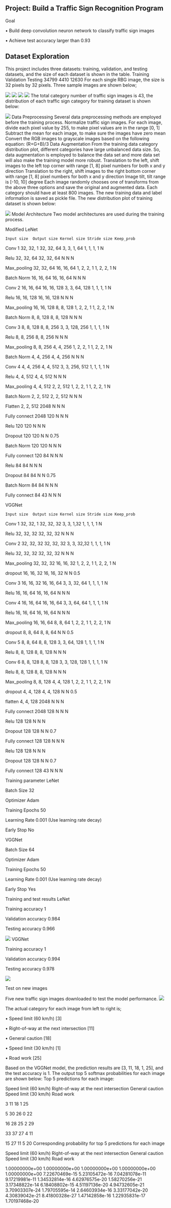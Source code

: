 ## Project: Build a Traffic Sign Recognition Program
Goal

•	Build deep convolution neuron network to classify traffic sign images

•	Achieve test accuracy larger than 0.93

Dataset Exploration
---
This project includes three datasets: training, validation, and testing datasets, and the size of each dataset is shown in the table.
Training	Validation	Testing
34799	4410	12630
For each single RBG image, the size is 32 pixels by 32 pixels.  Three sample images are shown below;

![](examples/s1.PNG)
![](examples/s2.PNG)
![](examples/s3.PNG)
![](examples/s4.PNG)
The total category number of traffic sign images is 43, the distribution of each traffic sign category for training dataset is shown below:

![](examples/train.PNG)
Data Preprocessing
Several data preprocessing methods are employed before the training process.
	Normalize traffic sign images.  For each image, divide each pixel value by 255, to make pixel values are in the range [0, 1]
	Subtract the mean for each image, to make sure the images have zero mean
	Convert the RGB images to grayscale images based on the following equation:
(R+G+B)/3
Data Augmentation
From the training data category distribution plot, different categories have large unbalanced data size.  So, data augmentation is employed to balance the data set and more data set will also make the training model more robust.
	Translation to the left, shift images to the left top corner with range [1, 8] pixel numbers for both x and y direction
	Translation to the right, shift images to the right bottom corner with range [1, 8] pixel numbers for both x and y direction
	Image tilt, tilt range is [-10, 10] degree
Each image randomly chooses one of transforms from the above three options and save the original and augmented data.  Each category should have at least 800 images.  The new training data and label information is saved as pickle file.  The new distribution plot of training dataset is shown below:

![](examples/train_aug.PNG)
Model Architecture
Two model architectures are used during the training process.

Modified LeNet

	Input size	Output size	Kernel size	Stride size	Keep_prob
	
Conv 1	32, 32, 1	32, 32, 64	3, 3, 1, 64	1, 1, 1, 1	N

Relu	32, 32, 64	32, 32, 64	N	N	N

Max_pooling	32, 32, 64	16, 16, 64	1, 2, 2, 1	1, 2, 2, 1	N

Batch Norm	16, 16, 64	16, 16, 64	N	N	N

Conv 2	16, 16, 64	16, 16, 128	3, 3, 64, 128	1, 1, 1, 1	N

Relu	16, 16, 128	16, 16, 128	N	N	N

Max_pooling	16, 16, 128	8, 8, 128	1, 2, 2, 1	1, 2, 2, 1	N

Batch Norm	8, 8, 128	8, 8, 128	N	N	N

Conv 3	8, 8, 128	8, 8, 256	3, 3, 128, 256	1, 1, 1, 1	N

Relu	8, 8, 256	8, 8, 256	N	N	N

Max_pooling	8, 8, 256	4, 4, 256	1, 2, 2, 1	1, 2, 2, 1	N

Batch Norm	4, 4, 256	4, 4, 256	N	N	N

Conv 4	4, 4, 256	4, 4, 512	3, 3, 256, 512	1, 1, 1, 1	N

Relu	4, 4, 512	4, 4, 512	N	N	N

Max_pooling	4, 4, 512	2, 2, 512	1, 2, 2, 1	1, 2, 2, 1	N

Batch Norm	2, 2, 512	2, 2, 512	N	N	N

Flatten	2, 2, 512	2048	N	N	N

Fully connect	2048	120	N	N	N

Relu	120	120	N	N	N

Dropout	120	120	N	N	0.75

Batch Norm	120	120	N	N	N

Fully connect	120	84	N	N	N

Relu	84	84	N	N	N

Dropout	84	84	N	N	0.75

Batch Norm	84	84	N	N	N

Fully connect	84	43	N	N	N

VGGNet

	Input size	Output size	Kernel size	Stride size	Keep_prob
	
Conv 1	32, 32, 1	32, 32, 32	3, 3, 1,32	1, 1, 1, 1	N

Relu	32, 32, 32	32, 32, 32	N	N	N

Conv 2	32, 32, 32	32, 32, 32	3, 3, 32,32	1, 1, 1, 1	N

Relu	32, 32, 32	32, 32, 32	N	N	N

Max_pooling	32, 32, 32	16, 16, 32	1, 2, 2, 1	1, 2, 2, 1	N

dropout	16, 16, 32	16, 16, 32	N	N	0.5

Conv 3	16, 16, 32	16, 16, 64	3, 3, 32, 64	1, 1, 1, 1	N

Relu	16, 16, 64	16, 16, 64	N	N	N

Conv 4	16, 16, 64	16, 16, 64	3, 3, 64, 64	1, 1, 1, 1	N

Relu	16, 16, 64	16, 16, 64	N	N	N

Max_pooling	16, 16, 64	8, 8, 64	1, 2, 2, 1	1, 2, 2, 1	N

dropout	8, 8, 64	8, 8, 64	N	N	0.5

Conv 5	8, 8, 64	8, 8, 128	3, 3, 64, 128	1, 1, 1, 1	N

Relu	8, 8, 128	8, 8, 128	N	N	N

Conv 6	8, 8, 128	8, 8, 128	3, 3, 128, 128	1, 1, 1, 1	N

Relu	8, 8, 128	8, 8, 128	N	N	N

Max_pooling	8, 8, 128	4, 4, 128	1, 2, 2, 1	1, 2, 2, 1	N

dropout	4, 4, 128	4, 4, 128	N	N	0.5

flatten	4, 4, 128	2048	N	N	N

Fully connect	2048	128	N	N	N

Relu	128	128	N	N	N

Dropout	128	128	N	N	0.7

Fully connect	128	128	N	N	N

Relu	128	128	N	N	N

Dropout	128	128	N	N	0.7

Fully connect	128	43	N	N	N


Training parameter
LeNet

Batch Size	32

Optimizer	Adam

Training Epochs	50

Learning Rate	0.001 (Use learning rate decay)

Early Stop	No

VGGNet

Batch Size	64

Optimizer	Adam

Training Epochs	50

Learning Rate	0.001 (Use learning rate decay)

Early Stop	Yes

Training and test results
LeNet

Training accuracy	1

Validation accuracy	0.984

Testing accuracy	0.966

![](examples/lenet.PNG)
VGGNet

Training accuracy	1

Validation accuracy	0.994

Testing accuracy	0.978

![](examples/vgg.PNG)

Test on new images

Five new traffic sign images downloaded to test the model performance.
![](examples/new_image.PNG)

The actual category for each image from left to right is;

•	Speed limit (60 km/h) [3]

•	Right-of-way at the next intersection [11]

•	General caution [18]

•	Speed limit (30 km/h) [1]

•	Road work [25]

Based on the VGGNet model, the prediction results are [3, 11, 18, 1, 25], and the test accuracy is 1.  The output top 5 softmax probabilities for each image are shown below:
Top 5 predictions for each image:

Speed limit (60 km/h)	Right-of-way at the next intersection	General caution	Speed limit (30 km/h)	Road work

3	11	18	1	25

5	30	26	0	22

16	28	25	2	29

33	37	27	4	11

15	27	11	5	20
Corresponding probability for top 5 predictions for each image

Speed limit (60 km/h)	Right-of-way at the next intersection	General caution	Speed limit (30 km/h)	Road work

1.00000000e+00	1.00000000e+00	1.00000000e+00	1.00000000e+00	1.00000000e+00
7.22670469e-15	5.23105472e-16	7.04281078e-11	9.17219981e-11	1.34532814e-16
4.62976575e-20	1.58270256e-21	3.17348822e-14	6.18408802e-15	4.51197136e-20
4.94732605e-21	3.70903307e-24	1.79705595e-14	2.64603934e-16	3.33177042e-20
4.30839042e-21	8.41800328e-27	1.47142858e-16	1.22935831e-17	1.70197468e-20
